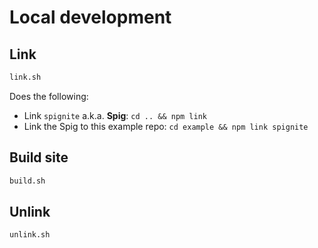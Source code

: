 # Local development

## Link

```sh
link.sh
```

Does the following:

+ Link `spignite` a.k.a. **Spig**: `cd .. && npm link`
+ Link the Spig to this example repo: `cd example && npm link spignite`

## Build site

```sh
build.sh
```

## Unlink

```sh
unlink.sh
```

